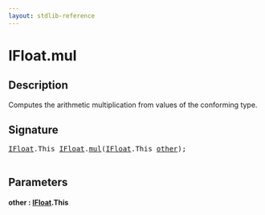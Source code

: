 ```yaml
---
layout: stdlib-reference
---
```


# IFloat\.mul

## Description

Computes the arithmetic multiplication from values of the conforming type.




## Signature 

<pre>
<a href="../interfaces/ifloat-01/index" class="code_type">IFloat</a>.<span class="code_keyword">This</span> <a href="../interfaces/ifloat-01/index" class="code_type">IFloat</a>.<a href="mul">mul</a>(<a href="../interfaces/ifloat-01/index" class="code_type">IFloat</a>.<span class="code_keyword">This</span> <a href="mul#decl-other" class="code_param">other</a>);

</pre>

## Parameters

####  <a id="decl-other"></a>other  : [IFloat](../interfaces/ifloat-01/index)\.This

